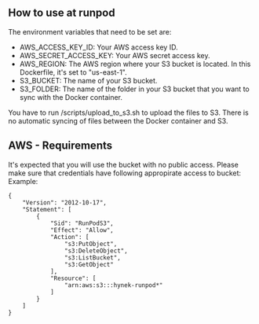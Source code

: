 ## How to use at runpod
The environment variables that need to be set are:

- AWS_ACCESS_KEY_ID: Your AWS access key ID.
- AWS_SECRET_ACCESS_KEY: Your AWS secret access key.
- AWS_REGION: The AWS region where your S3 bucket is located. In this Dockerfile, it's set to "us-east-1".
- S3_BUCKET: The name of your S3 bucket.
- S3_FOLDER: The name of the folder in your S3 bucket that you want to sync with the Docker container.

You have to run /scripts/upload_to_s3.sh to upload the files to S3. There is no automatic syncing of files between the Docker container and S3. 

## AWS - Requirements
It's expected that you will use the bucket with no public access. Please make sure that credentials have following appropirate access to bucket:
Example:
```
{
	"Version": "2012-10-17",
	"Statement": [
		{
			"Sid": "RunPodS3",
			"Effect": "Allow",
			"Action": [
				"s3:PutObject",
				"s3:DeleteObject",
				"s3:ListBucket",
				"s3:GetObject"
			],
			"Resource": [
				"arn:aws:s3:::hynek-runpod*"
			]
		}
	]
}
```
